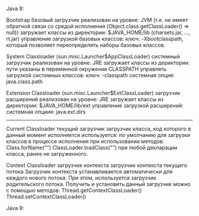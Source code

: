 Java 8:

Bootstrap
базовый загрузчик
реализован на уровне: JVM (т.е. не имеет обратной связи со средой исполнения (Object.class.getClassLoader() => null))
загружает классы из директории: $JAVA_HOME/lib (charsets.jar, ..., rt.jar)
управление загрузкой базовых классов:
    ключ: -Xbootclasspath, который позволяет переопределять наборы базовых классов.

System Classloader (sun.misc.Launcher$AppClassLoader)
системный загрузчик
реализован на уровне: JRE
загружает классы из дериктории: пути указаны в переменной окружения CLASSPATH
управлять загрузкой системных классов:
    ключ: -classpath
    системная опция: java.class.path

Extension Classloader (sun.misc.Launcher$ExtClassLoader)
загрузчик расширений
реализован на уровне: JRE
загружает классы из директории: $JAVA_HOME/lib/ext
управление загрузкой расширений:
    системная опциия: java.ext.dirs

---

Current Classloader
текущий загрузчик
загрузчик класса, код которого в данный момент исполняется
используется:
    по умолчанию для загрузки классов в процессе исполнения
    при использовании методов:
        Class.forName("")
        ClassLoader.loadClass("")
    при любой декларации класса, ранее не загруженного.

Context Classloader
загрузчик контекста
загрузчик контекста текущего потока
    Загрузчик контекста устанавливается автоматически для каждого нового потока. При этом, используется загрузчик родительского потока.
    Получить и установить данный загрузчик можно с помощью методов:
        Thread.getContextClassLoader()
        Thread.setContextClassLoader()
        
Java 9: